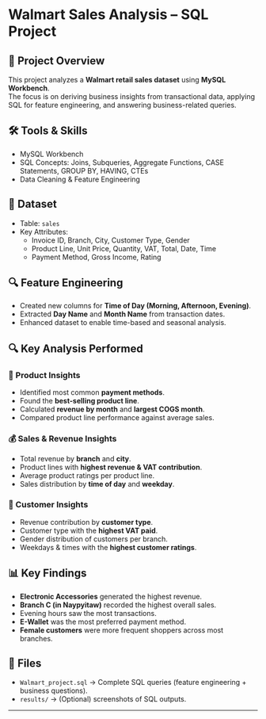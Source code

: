 # Walmart Sales Analysis – SQL Project

## 📌 Project Overview
This project analyzes a **Walmart retail sales dataset** using **MySQL Workbench**.  
The focus is on deriving business insights from transactional data, applying SQL for feature engineering, and answering business-related queries.

## 🛠️ Tools & Skills
- MySQL Workbench
- SQL Concepts: Joins, Subqueries, Aggregate Functions, CASE Statements, GROUP BY, HAVING, CTEs
- Data Cleaning & Feature Engineering

## 📂 Dataset
- Table: `sales`
- Key Attributes:  
  - Invoice ID, Branch, City, Customer Type, Gender  
  - Product Line, Unit Price, Quantity, VAT, Total, Date, Time  
  - Payment Method, Gross Income, Rating  

## 🔍 Feature Engineering
- Created new columns for **Time of Day (Morning, Afternoon, Evening)**.  
- Extracted **Day Name** and **Month Name** from transaction dates.  
- Enhanced dataset to enable time-based and seasonal analysis.  

## 🔍 Key Analysis Performed
### 🛒 Product Insights
- Identified most common **payment methods**.  
- Found the **best-selling product line**.  
- Calculated **revenue by month** and **largest COGS month**.  
- Compared product line performance against average sales.  

### 💰 Sales & Revenue Insights
- Total revenue by **branch** and **city**.  
- Product lines with **highest revenue & VAT contribution**.  
- Average product ratings per product line.  
- Sales distribution by **time of day** and **weekday**.  

### 👥 Customer Insights
- Revenue contribution by **customer type**.  
- Customer type with the **highest VAT paid**.  
- Gender distribution of customers per branch.  
- Weekdays & times with the **highest customer ratings**.  

## 📊 Key Findings
- **Electronic Accessories** generated the highest revenue.  
- **Branch C (in Naypyitaw)** recorded the highest overall sales.  
- Evening hours saw the most transactions.  
- **E-Wallet** was the most preferred payment method.  
- **Female customers** were more frequent shoppers across most branches.  

## 📎 Files
- `Walmart_project.sql` → Complete SQL queries (feature engineering + business questions).  
- `results/` → (Optional) screenshots of SQL outputs.  

---

